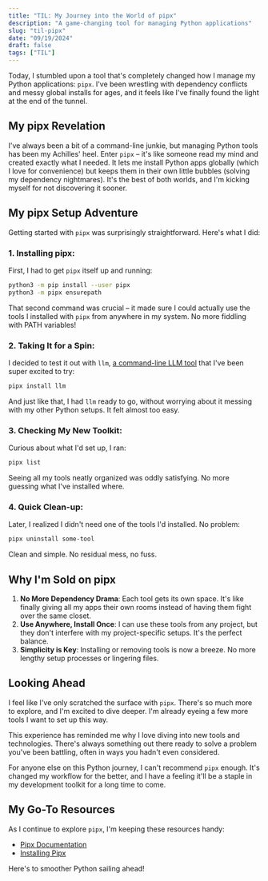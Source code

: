 ```yaml
---
title: "TIL: My Journey into the World of pipx" 
description: "A game-changing tool for managing Python applications"
slug: "til-pipx"
date: "09/19/2024"
draft: false
tags: ["TIL"]
---
```


Today, I stumbled upon a tool that's completely changed how I manage my Python applications: `pipx`. I've been wrestling with dependency conflicts and messy global installs for ages, and it feels like I've finally found the light at the end of the tunnel.

## My pipx Revelation

I've always been a bit of a command-line junkie, but managing Python tools has been my Achilles' heel. Enter `pipx` – it's like someone read my mind and created exactly what I needed. It lets me install Python apps globally (which I love for convenience) but keeps them in their own little bubbles (solving my dependency nightmares). It's the best of both worlds, and I'm kicking myself for not discovering it sooner.

## My pipx Setup Adventure

Getting started with `pipx` was surprisingly straightforward. Here's what I did:

### 1. **Installing pipx:** 

First, I had to get `pipx` itself up and running:

   ```bash
   python3 -m pip install --user pipx
   python3 -m pipx ensurepath
   ```

   That second command was crucial – it made sure I could actually use the tools I installed with `pipx` from anywhere in my system. No more fiddling with PATH variables!

### 2. **Taking It for a Spin:** 

I decided to test it out with `llm`, [a command-line LLM tool](https://llm.datasette.io) that I've been super excited to try:

   ```bash
   pipx install llm
   ```

   And just like that, I had `llm` ready to go, without worrying about it messing with my other Python setups. It felt almost too easy.

### 3. **Checking My New Toolkit:** 

Curious about what I'd set up, I ran:

   ```bash
   pipx list
   ```

   Seeing all my tools neatly organized was oddly satisfying. No more guessing what I've installed where.

### 4. **Quick Clean-up:** 

Later, I realized I didn't need one of the tools I'd installed. No problem:

   ```bash
   pipx uninstall some-tool
   ```

   Clean and simple. No residual mess, no fuss.

## Why I'm Sold on pipx

1. **No More Dependency Drama**: Each tool gets its own space. It's like finally giving all my apps their own rooms instead of having them fight over the same closet.
2. **Use Anywhere, Install Once**: I can use these tools from any project, but they don't interfere with my project-specific setups. It's the perfect balance.
3. **Simplicity is Key**: Installing or removing tools is now a breeze. No more lengthy setup processes or lingering files.

## Looking Ahead

I feel like I've only scratched the surface with `pipx`. There's so much more to explore, and I'm excited to dive deeper. I'm already eyeing a few more tools I want to set up this way.

This experience has reminded me why I love diving into new tools and technologies. There's always something out there ready to solve a problem you've been battling, often in ways you hadn't even considered.

For anyone else on this Python journey, I can't recommend `pipx` enough. It's changed my workflow for the better, and I have a feeling it'll be a staple in my development toolkit for a long time to come.

## My Go-To Resources

As I continue to explore `pipx`, I'm keeping these resources handy:

- [Pipx Documentation](https://pipx.pypa.io/stable/)
- [Installing Pipx](https://pypa.github.io/pipx/installation/)

Here's to smoother Python sailing ahead!
